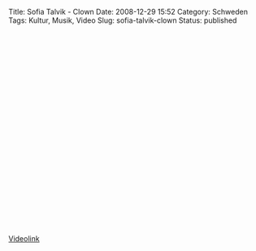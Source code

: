 Title: Sofia Talvik - Clown
Date: 2008-12-29 15:52
Category: Schweden
Tags: Kultur, Musik, Video
Slug: sofia-talvik-clown
Status: published

<p>
<object width="480" height="345">
<param name="movie" value="http://www.youtube.com/v/1pwcDWWPZWk&amp;hl=en&amp;fs=1&amp;rel=0"></param><param name="allowFullScreen" value="true"></param><param name="allowscriptaccess" value="always"></param>
<embed src="http://www.youtube.com/v/1pwcDWWPZWk&amp;hl=en&amp;fs=1&amp;rel=0" type="application/x-shockwave-flash" allowscriptaccess="always" allowfullscreen="true" width="480" height="385">
</embed>
</object>
  
[Videolink](http://www.youtube.com/watch?v=1pwcDWWPZWk)
</p>

